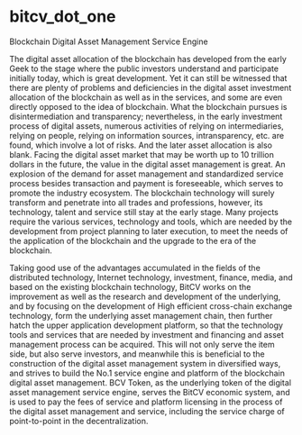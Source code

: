 # bitcv_dot_one
Blockchain Digital Asset Management Service Engine

The digital asset allocation of the blockchain has developed from the early Geek to the stage where the public investors understand and participate initially today, which is great development. Yet it can still be witnessed that there are plenty of problems and deficiencies in the digital asset investment allocation of the blockchain as well as in the services, and some are even directly opposed to the idea of blockchain. What the blockchain pursues is disintermediation and transparency; nevertheless, in the early investment process of digital assets, numerous activities of relying on intermediaries, relying on people, relying on information sources, intransparency, etc. are found, which involve a lot of risks. And the later asset allocation is also blank. Facing the digital asset market that may be worth up to 10 trillion dollars in the future, the value in the digital asset management is great. An explosion of the demand for asset management and standardized service process besides transaction and payment is foreseeable, which serves to promote the industry ecosystem.
The blockchain technology will surely transform and penetrate into all trades and professions, however, its technology, talent and service still stay at the early stage. Many projects require the various services, technology and tools, which are needed by the development from project planning to later execution, to meet the needs of the application of the
blockchain and the upgrade to the era of the blockchain.

Taking good use of the advantages accumulated in the fields of the distributed technology, Internet technology, investment, finance, media, and based on the existing blockchain technology, BitCV works on the improvement as well as the research and development of the underlying, and by focusing on the development of High efficient cross-chain exchange technology, form the underlying asset management chain, then further hatch the upper application development platform, so that the technology tools and services that are needed by investment and financing and asset management process can be acquired. This will not only serve the item side, but also serve investors, and meanwhile this is beneficial to the construction of the digital asset management system in diversified ways, and strives to build the No.1 service engine and platform of the blockchain digital asset management.
BCV Token, as the underlying token of the digital asset management service engine, serves the BitCV economic system, and is used to pay the fees of service and platform licensing in the process of the digital asset management and service, including the service charge of point-to-point in the decentralization.

